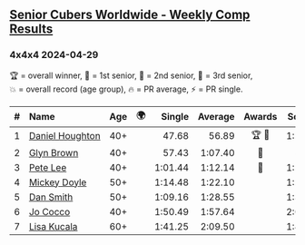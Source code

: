 <style>table {white-space: nowrap;}</style>
<link rel="stylesheet" type="text/css" href="/scw-comp/css/flags.css" />

## [Senior Cubers Worldwide - Weekly Comp Results](/scw-comp/results/)
### 4x4x4 2024-04-29

<span style="white-space: nowrap;">🏆 = overall winner</span>, <span style="white-space: nowrap;">🥇 = 1st senior</span>, <span style="white-space: nowrap;">🥈 = 2nd senior</span>, <span style="white-space: nowrap;">🥉 = 3rd senior</span>, <span style="white-space: nowrap;">💥 = overall record (age group)</span>, <span style="white-space: nowrap;">🔥 = PR average</span>, <span style="white-space: nowrap;">⚡ = PR single</span>.

| # | Name | Age | 🌍 | Single | Average | Awards | Solve 1 | Solve 2 | Solve 3 | Solve 4 | Solve 5 | Video |
| :--: | :-- | :--: | :--: | --: | --: | :--: | --: | --: | --: | --: | --: | :-- |
| 1 | [Daniel Houghton](../../persons/daniel_houghton/444.md) | 40+ | <i class="flag flag-CH" /> | 47.68 | 56.89 | 🏆 🥇 | 1:10.49 | 47.68 | 56.79 | 59.71 | 54.17 | [Desktop](https://www.facebook.com/events/457727373442774/permalink/464517982763713) / [Mobile](https://m.facebook.com/events/457727373442774?view=permalink&id=464517982763713) |
| 2 | [Glyn Brown](../../persons/glyn_brown/444.md) | 40+ | <i class="flag flag-GB" /> | 57.43 | 1:07.40 | 🥈 | 57.43 | 1:02.81 | 1:14.82 | 1:13.95 | 1:05.45 | [Desktop](https://www.facebook.com/events/457727373442774/permalink/466551969226981) / [Mobile](https://m.facebook.com/events/457727373442774?view=permalink&id=466551969226981) |
| 3 | [Pete Lee](../../persons/pete_lee/444.md) | 40+ | <i class="flag flag-GB" /> | 1:01.44 | 1:12.14 | 🥉 | 1:15.70 | 1:01.44 | 1:23.92 | 1:10.57 | 1:10.15 | [Desktop](https://www.facebook.com/events/457727373442774/permalink/466490342566477) / [Mobile](https://m.facebook.com/events/457727373442774?view=permalink&id=466490342566477) |
| 4 | [Mickey Doyle](../../persons/mickey_doyle/444.md) | 50+ | <i class="flag flag-US" /> | 1:14.48 | 1:22.10 |  | 1:20.85 | 1:14.48 | 1:21.37 | 1:29.04 | 1:24.08 | [Desktop](https://www.facebook.com/events/457727373442774/permalink/466046469277531) / [Mobile](https://m.facebook.com/events/457727373442774?view=permalink&id=466046469277531) |
| 5 | [Dan Smith](../../persons/dan_smith/444.md) | 50+ | <i class="flag flag-US" /> | 1:09.16 | 1:28.55 |  | 1:31.56 | 1:26.32 | 1:09.16 | 1:27.76 | 1:36.93 | [Desktop](https://www.facebook.com/events/457727373442774/permalink/465438906004954) / [Mobile](https://m.facebook.com/events/457727373442774?view=permalink&id=465438906004954) |
| 6 | [Jo Cocco](../../persons/jo_cocco/444.md) | 40+ | <i class="flag flag-GB" /> | 1:50.49 | 1:57.64 |  | 2:02.02 | 2:00.41 | 1:50.49 | DNS | DNS | [Desktop](https://www.facebook.com/JoCocco/videos/1348045126586614) / [Mobile](https://m.facebook.com/JoCocco/videos/1348045126586614) |
| 7 | [Lisa Kucala](../../persons/lisa_kucala/444.md) | 60+ | <i class="flag flag-US" /> | 1:41.25 | 2:09.50 |  | 1:41.25 | 2:43.57 | 2:03.69 | DNS | DNS | [Desktop](https://www.facebook.com/events/457727373442774/permalink/466770315871813) / [Mobile](https://m.facebook.com/events/457727373442774?view=permalink&id=466770315871813) |

<!-- Global site tag (gtag.js) - Google Analytics -->
<script async src="https://www.googletagmanager.com/gtag/js?id=UA-86348435-3"></script>
<script>window.dataLayer = window.dataLayer || []; function gtag() {dataLayer.push(arguments);} gtag('js', new Date()); gtag('config', 'UA-86348435-3');</script>

